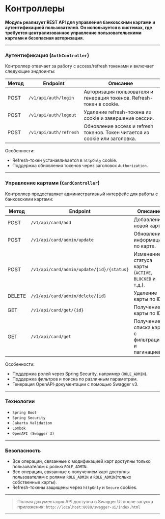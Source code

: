 # Контроллеры

**Модуль реализует REST API для управления банковскими картами и аутентификацией пользователей. 
Он используется в системах, где требуется централизованное управление пользовательскими картами и безопасная авторизация.**

---

### Аутентификация (`AuthController`)

Контроллер отвечает за работу с access/refresh токенами и включает следующие эндпоинты:

| Метод | Endpoint               | Описание                                                                     |
| ----- | ---------------------- | ---------------------------------------------------------------------------- |
| POST  | `/v1/api/auth/login`   | Авторизация пользователя и генерация токенов. Refresh-токен в cookie.        |
| POST  | `/v1/api/auth/logout`  | Удаление refresh-токена из cookie и завершение сессии.                       |
| POST  | `/v1/api/auth/refresh` | Обновление access и refresh токенов. Токен читается из cookie или заголовка. |

Особенности:

* Refresh-токен устанавливается в `httpOnly` cookie.
* Поддержка обновления токенов через заголовок `Authorization`.

---

### Управление картами (`CardController`)

Контроллер предоставляет административный интерфейс для работы с банковскими картами:

| Метод  | Endpoint                                  | Описание                                              |
| ------ | ----------------------------------------- | ----------------------------------------------------- |
| POST   | `/v1/api/card/add`                        | Добавление новой карты.                               |
| POST   | `/v1/api/card/admin/update`               | Обновление информации по карте.                       |
| POST   | `/v1/api/card/admin/update/{id}/{status}` | Изменение статуса карты (`ACTIVE`, `BLOCKED` и т.д.). |
| DELETE | `/v1/api/card/admin/delete/{id}`          | Удаление карты по ID.                                 |
| GET    | `/v1/api/card/get/{id}`                   | Получение карты по ID.                                |
| GET    | `/v1/api/card/get`                        | Получение списка карт с фильтрацией и пагинацией.     |

Особенности:

* Поддержка ролей через Spring Security, например (`ROLE_ADMIN`).
* Поддержка фильтров и поиска по различным параметрам.
* Генерация OpenAPI-документации с помощью Swagger v3.

---

### Технологии

* `Spring Boot`
* `Spring Security`
* `Jakarta Validation`
* `Lombok`
* `OpenAPI (Swagger 3)`

---

### Безопасность

* Все операции, связанные с модификацией карт доступны только пользователям с ролью `ROLE_ADMIN`.
* Все операции, связанные с получением карт доступны пользователям с ролями `ROLE_ADMIN` и `ROLE_ADMIN`(только собственные карты).
* Refresh-токены защищены через `httpOnly` и `Secure` cookies.

---

> Полная документация API доступна в Swagger UI после запуска приложения:
> `http://localhost:8080/swagger-ui/index.html`

---
